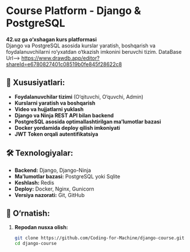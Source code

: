 # Course Platform - Django & PostgreSQL

**42.uz ga o‘xshagan kurs platformasi**  
Django va PostgreSQL asosida kurslar yaratish, boshqarish va foydalanuvchilarni ro‘yxatdan o‘tkazish imkonini beruvchi tizim.
DataBase Url--> https://www.drawdb.app/editor?shareId=e6780827401c08519b0fe845f28622c8
## 📌 Xususiyatlari:
- **Foydalanuvchilar tizimi** (O‘qituvchi, O‘quvchi, Admin)
- **Kurslarni yaratish va boshqarish**
- **Video va hujjatlarni yuklash**
- **Django va Ninja REST API bilan backend**
- **PostgreSQL asosida optimallashtirilgan ma’lumotlar bazasi**
- **Docker yordamida deploy qilish imkoniyati**
- **JWT Token orqali autentifikatsiya**

## 🛠 Texnologiyalar:
- **Backend:** Django, Django-Ninja
- **Ma’lumotlar bazasi:** PostgreSQL yoki Sqlite
- **Keshlash:** Redis
- **Deploy:** Docker, Nginx, Gunicorn
- **Versiya nazorati:** Git, GitHub

## 🔧 O‘rnatish:

1. **Repodan nusxa olish:**
   ```bash
   git clone https://github.com/Coding-for-Machine/django-course.git
   cd django-course
